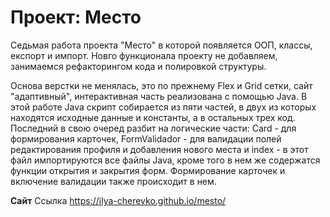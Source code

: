 # Проект: Место

Седьмая работа проекта "Место" в которой  появляется ООП, классы, експорт и импорт. Новго функционала проекту не добавляем, занимаемся рефакторингом кода и полировкой структуры.

Основа верстки не менялась, это по прежнему Flex и Grid сетки, сайт "адаптивный", интерактивная часть  реализована с помощью Java. В этой работе Java скрипт собирается из пяти частей, в двух из которых находятся исходные данные и константы, а в остальных трех код. Последний в свою очеред разбит на логические части: Card - для формирования карточек, FormValidador - для валидации полей редактирования профиля и добавления нового места и index - в этот файл импортируются все файлы Java, кроме того в нем же содержатся функции открытия и закрытия форм. Формирование карточек и включение валидации также происходит в нем.

**Сайт**
Ссылка https://ilya-cherevko.github.io/mesto/